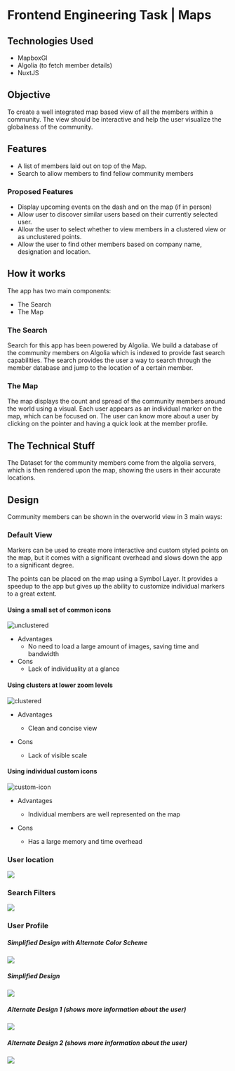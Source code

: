 # Frontend Engineering Task | Maps

## Technologies Used

- MapboxGl
- Algolia (to fetch member details)
- NuxtJS

## Objective

To create a well integrated map based view of all the members within a community. The view should be interactive and help the user visualize the globalness of the community.

## Features

- A list of members laid out on top of the Map.
- Search to allow members to find fellow community members

### Proposed Features

- Display upcoming events on the dash and on the map (if in person)
- Allow user to discover similar users based on their currently selected user.
- Allow the user to select whether to view members in a clustered view or as unclustered points.
- Allow the user to find other members based on company name, designation and location.

## How it works

The app has two main components:

- The Search
- The Map

### The Search

Search for this app has been powered by Algolia. We build a database of the community members on Algolia which is indexed to provide fast search capabilities. The search provides the user a way to search through the member database and jump to the location of a certain member.

### The Map

The map displays the count and spread of the community members around the world using a visual. Each user appears as an individual marker on the map, which can be focused on. The user can know more about a user by clicking on the pointer and having a quick look at the member profile.

## The Technical Stuff

The Dataset for the community members come from the algolia servers, which is then rendered upon the map, showing the users in their accurate locations.

## Design

Community members can be shown in the overworld view in 3 main ways:

### Default View

Markers can be used to create more interactive and custom styled points on the map, but it comes with a significant overhead and slows down the app to a significant degree.

The points can be placed on the map using a Symbol Layer. It provides a speedup to the app but gives up the ability to customize individual markers to a great extent.

#### Using a small set of common icons

![unclustered](/designs/unclustered.png)

- Advantages
  - No need to load a large amount of images, saving time and bandwidth
- Cons
  - Lack of individuality at a glance

#### Using clusters at lower zoom levels

![clustered](/designs/clustered.png)

- Advantages

  - Clean and concise view

- Cons
  - Lack of visible scale

#### Using individual custom icons

![custom-icon](/designs/custom-icons.png)

- Advantages

  - Individual members are well represented on the map

- Cons
  - Has a large memory and time overhead

### User location

![](/designs/user-location.png)

### Search Filters

![](/designs/search-filters.png)

### User Profile

##### Simplified Design with Alternate Color Scheme

![](/designs/profile-1-alt.png)

##### Simplified Design

![](/designs/profile-1.png)

##### Alternate Design 1 (shows more information about the user)

![](/designs/profile-2.png)

##### Alternate Design 2 (shows more information about the user)

![](/designs/profile-3.png)
